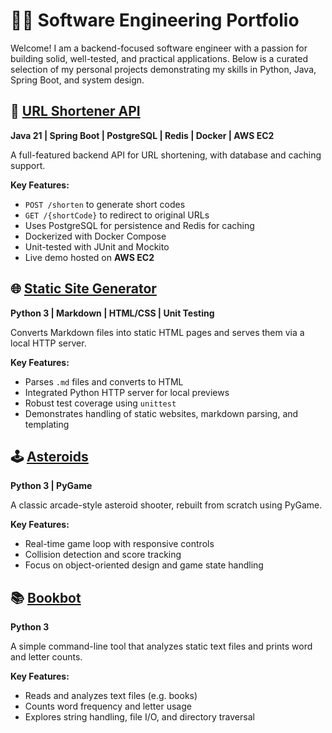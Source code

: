 # 👨‍💻 Software Engineering Portfolio

Welcome! I am a backend-focused software engineer with a passion for building solid, well-tested, and practical applications. Below is a curated selection of my personal projects demonstrating my skills in Python, Java, Spring Boot, and system design.



## 🔗 [URL Shortener API](https://github.com/stichj/urlshortener.git)
**Java 21 | Spring Boot | PostgreSQL | Redis | Docker | AWS EC2**

A full-featured backend API for URL shortening, with database and caching support.

**Key Features:**
- `POST /shorten` to generate short codes
- `GET /{shortCode}` to redirect to original URLs
- Uses PostgreSQL for persistence and Redis for caching
- Dockerized with Docker Compose
- Unit-tested with JUnit and Mockito
- Live demo hosted on **AWS EC2**



## 🌐 [Static Site Generator](https://github.com/stichj/Static_Site_Generator.git)
**Python 3 | Markdown | HTML/CSS | Unit Testing**

Converts Markdown files into static HTML pages and serves them via a local HTTP server.

**Key Features:**
- Parses `.md` files and converts to HTML
- Integrated Python HTTP server for local previews
- Robust test coverage using `unittest`
- Demonstrates handling of static websites, markdown parsing, and templating



## 🕹️ [Asteroids](https://github.com/stichj/Asteroids.git)
**Python 3 | PyGame**

A classic arcade-style asteroid shooter, rebuilt from scratch using PyGame.

**Key Features:**
- Real-time game loop with responsive controls
- Collision detection and score tracking
- Focus on object-oriented design and game state handling



## 📚 [Bookbot](https://github.com/stichj/bookbot.git)
**Python 3**

A simple command-line tool that analyzes static text files and prints word and letter counts.

**Key Features:**
- Reads and analyzes text files (e.g. books)
- Counts word frequency and letter usage
- Explores string handling, file I/O, and directory traversal
